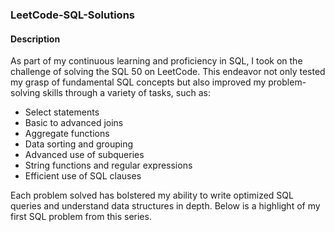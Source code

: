 ### LeetCode-SQL-Solutions

#### Description
As part of my continuous learning and proficiency in SQL, I took on the challenge of solving the SQL 50 on LeetCode. This endeavor not only tested my grasp of fundamental SQL concepts but also improved my problem-solving skills through a variety of tasks, such as:

- Select statements
- Basic to advanced joins
- Aggregate functions
- Data sorting and grouping
- Advanced use of subqueries
- String functions and regular expressions
- Efficient use of SQL clauses

Each problem solved has bolstered my ability to write optimized SQL queries and understand data structures in depth. Below is a highlight of my first SQL problem from this series.

